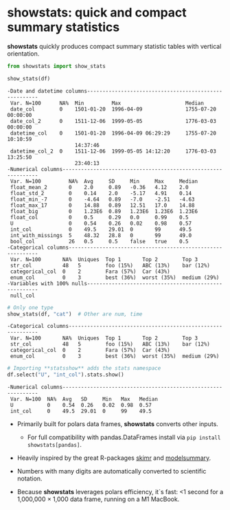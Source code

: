 # showstats: quick and compact summary statistics


**showstats** quickly produces compact summary statistic tables with
vertical orientation.

``` python
from showstats import show_stats

show_stats(df)
```

    -Date and datetime columns------------------------------------------------------
     Var. N=100      NA%  Min         Max                     Median                
     date_col        0    1501-01-20  1996-04-09              1755-07-20 00:00:00   
     date_col_2      0    1511-12-06  1999-05-05              1776-03-03 00:00:00   
     datetime_col    0    1501-01-20  1996-04-09 06:29:29     1755-07-20 10:10:59   
                          14:37:46                                                  
     datetime_col_2  0    1511-12-06  1999-05-05 14:12:20     1776-03-03 13:25:50   
                          23:40:13                                                  
    -Numerical columns--------------------------------------------------------------
     Var. N=100         NA%  Avg     SD     Min     Max     Median 
     float_mean_2       0    2.0     0.89   -0.36   4.12    2.0    
     float_std_2        0    0.14    2.0    -5.17   4.91    0.14   
     float_min_-7       0    -4.64   0.89   -7.0    -2.51   -4.63  
     float_max_17       0    14.88   0.89   12.51   17.0    14.88  
     float_big          0    1.23E6  0.89   1.23E6  1.23E6  1.23E6 
     float_col          0    0.5     0.29   0.0     0.99    0.5    
     U                  0    0.54    0.26   0.02    0.98    0.57   
     int_col            0    49.5    29.01  0       99      49.5   
     int_with_missings  5    48.32   28.8   0       99      49.0   
     bool_col           26   0.5     0.5    false   true    0.5    
    -Categorical columns------------------------------------------------------------
     Var. N=100       NA%  Uniques  Top 1       Top 2        Top 3        
     str_col          48   5        foo (15%)   ABC (13%)    bar (12%)    
     categorical_col  0    2        Fara (57%)  Car (43%)                 
     enum_col         0    3        best (36%)  worst (35%)  medium (29%) 
    -Variables with 100% nulls------------------------------------------------------
     null_col

``` python
# Only one type
show_stats(df, "cat")  # Other are num, time
```

    -Categorical columns------------------------------------------------------------
     Var. N=100       NA%  Uniques  Top 1       Top 2        Top 3        
     str_col          48   5        foo (15%)   ABC (13%)    bar (12%)    
     categorical_col  0    2        Fara (57%)  Car (43%)                 
     enum_col         0    3        best (36%)  worst (35%)  medium (29%) 

``` python
# Importing **statsshow** adds the stats namespace
df.select("U", "int_col").stats.show()
```

    -Numerical columns--------------------------------------------------------------
     Var. N=100  NA%  Avg   SD     Min   Max   Median 
     U           0    0.54  0.26   0.02  0.98  0.57   
     int_col     0    49.5  29.01  0     99    49.5   

- Primarily built for polars data frames, **showstats** converts other
  inputs.

  - For full compatibility with pandas.DataFrames install via
    `pip install showstats[pandas]`.

- Heavily inspired by the great R-packages
  [skimr](https://github.com/ropensci/skimr) and
  [modelsummary](https://modelsummary.com/vignettes/datasummary.html).

- Numbers with many digits are automatically converted to scientific
  notation.

- Because **showstats** leverages polars efficiency, it\`s fast: \<1
  second for a 1,000,000 × 1,000 data frame, running on a M1 MacBook.
